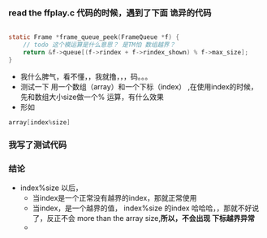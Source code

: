 ### read the ffplay.c 代码的时候，遇到了下面 诡异的代码
```c

static Frame *frame_queue_peek(FrameQueue *f) {
    // todo 这个模运算是什么意思？ 是TM怕 数组越界？
    return &f->queue[(f->rindex + f->rindex_shown) % f->max_size];
}
```
* 我什么脾气，看不懂，，我就撸，，，码。。。
* 测试一下 用一个数组（array）和一个下标（index） ,在使用index的时候，先和数组大小size做一个% 运算，有什么效果
* 形如
```c
array[index%size]
```

### 我写了测试代码
### 结论
* index%size 以后，
  * 当index是一个正常没有越界的index，那就正常使用
  * 当index，是一个越界的值， index%size 的index 哈哈哈，，那就不好说了，反正不会 more than the array size,**所以，不会出现 下标越界异常**
  * 



